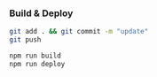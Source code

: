 ### Build & Deploy
``` sh
git add . && git commit -m "update"
git push

npm run build 
npm run deploy

```